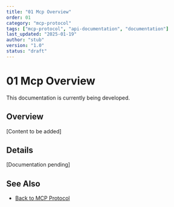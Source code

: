 ```yaml
---
title: "01 Mcp Overview"
order: 01
category: "mcp-protocol"
tags: ["mcp-protocol", "api-documentation", "documentation"]
last_updated: "2025-01-19"
author: "stub"
version: "1.0"
status: "draft"
---
```


# 01 Mcp Overview

This documentation is currently being developed.

## Overview

[Content to be added]

## Details

[Documentation pending]

## See Also

- [Back to MCP Protocol](./README.md)
